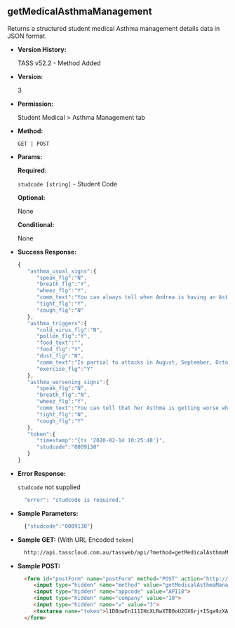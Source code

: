 **getMedicalAsthmaManagement**
----
  Returns a structured student medical Asthma management details data in JSON format.
  
* **Version History:**

  TASS v52.2 - Method Added

* **Version:**

  3

* **Permission:**

  Student Medical > Asthma Management tab

* **Method:**

  `GET | POST`
  
*  **Params:**

   **Required:**
 
   `studcode [string]` - Student Code

   **Optional:**

   None

   **Conditional:**

   None

* **Success Response:**

    ```javascript
    { 
       "asthma_usual_signs":{ 
          "speak_flg":"N",
          "breath_flg":"Y",
          "wheez_flg":"Y",
          "comm_text":"You can always tell when Andrea is having an Asthma attack.  First she starts wheezing like an old steam train.  This could go on for some time and become quite significant.  Sometimes she coughs x200",
          "tight_flg":"Y",
          "cough_flg":"N"
       },
       "asthma_triggers":{ 
          "cold_virus_flg":"N",
          "pollen_flg":"Y",
          "food_text":"",
          "food_flg":"Y",
          "dust_flg":"N",
          "comm_text":"Is partial to attacks in August, September, October, November, December and January.  However she is also prone to attacks in February, March, April, May, June and July.  The weather also impacts x200",
          "exercise_flg":"Y"
       },
       "asthma_worsening_signs":{ 
          "speak_flg":"N",
          "breath_flg":"N",
          "wheez_flg":"Y",
          "comm_text":"You can tell that her Asthma is getting worse when she turns blue in the face.  It is really such a striking blue colour, you can't possible miss it.  She may also pass out and fall down.  You canx200",
          "tight_flg":"N",
          "cough_flg":"Y"
       },
       "token":{ 
          "timestamp":"{ts '2020-02-14 10:25:48'}",
          "studcode":"0009130"
       }
    }
    ```
 
* **Error Response:**

    `studcode` not supplied
    ```javascript
      "error": "studcode is required."
    ```

* **Sample Parameters:**

  ```javascript
    {"studcode":"0009130"}
  ```

* **Sample GET:** (With URL Encoded `token`)

  ```HTML
    http://api.tasscloud.com.au/tassweb/api/?method=getMedicalAsthmaManagement&appcode=API10&company=10&v=3&token=l1D8owEn111IHcXLRwXTB0oU2GX6rj%2BISqa9zXA8We3J3mwgjW5pdUvFK3%2FIZ4mJ4bMyfKTmEoup%2B3tTE9GeLQ%3D%3D
  ```
  
* **Sample POST:**

  ```HTML
    <form id="postForm" name="postForm" method="POST" action="http://api.tasscloud.com.au/tassweb/api/">
       <input type="hidden" name="method" value="getMedicalAsthmaManagement">
       <input type="hidden" name="appcode" value="API10">
       <input type="hidden" name="company" value="10">
       <input type="hidden" name="v" value="3">
       <textarea name="token">l1D8owEn111IHcXLRwXTB0oU2GX6rj+ISqa9zXA8We3J3mwgjW5pdUvFK3/IZ4mJ4bMyfKTmEoup+3tTE9GeLQ==</textarea>
    </form>
  ```